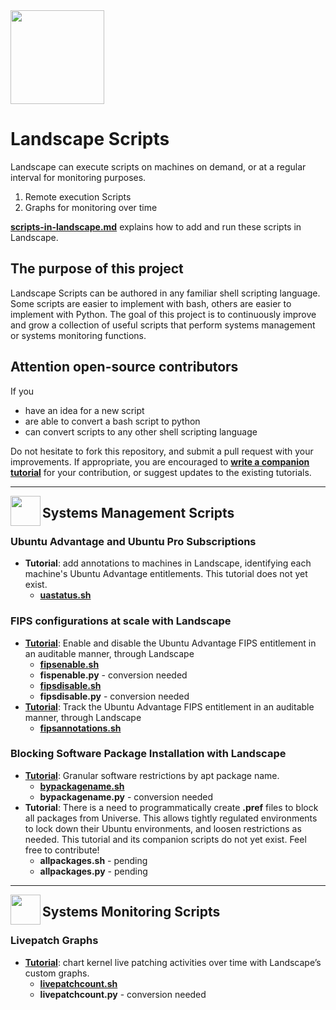 <img src="https://assets.ubuntu.com/v1/bc04c279-landscape-title-logo-white.svg" height="150">

# Landscape Scripts

Landscape can execute scripts on machines on demand, or at a regular interval for monitoring purposes.

1. Remote execution Scripts
2. Graphs for monitoring over time

[**scripts-in-landscape.md**](./scripts-in-landscape.md) explains how to add and run these scripts in Landscape.

## The purpose of this project

Landscape Scripts can be authored in any familiar shell scripting language. Some scripts are easier to implement with bash, others are easier to implement with Python. The goal of this project is to continuously improve and grow a collection of useful scripts that perform systems management or systems monitoring functions.

## Attention open-source contributors

If you
- have an idea for a new script
- are able to convert a bash script to python
- can convert scripts to any other shell scripting language

Do not hesitate to fork this repository, and submit a pull request with your improvements. If appropriate, you are encouraged to [**write a companion tutorial**](https://ubuntu.com/tutorials/tutorial-guidelines) for your contribution, or suggest updates to the existing tutorials.

---

<img src="https://assets.ubuntu.com/v1/c9dc2869-Use-snap-commands.svg" height="48" align="left">

## Systems Management Scripts

### Ubuntu Advantage and Ubuntu Pro Subscriptions
- **Tutorial**: add annotations to machines in Landscape, identifying each machine's Ubuntu Advantage entitlements. This tutorial does not yet exist.
    - [**uastatus.sh**](./management/Pro/uastatus.sh)

### FIPS configurations at scale with Landscape

- [**Tutorial**](https://ubuntu.com/tutorials/manage-ua-client-fips-configurations-at-scale-with-landscape): Enable and disable the Ubuntu Advantage FIPS entitlement in an auditable manner, through Landscape
    - [**fipsenable.sh**](./management/FIPS/fipsenable.sh)
    - **fispenable.py** - conversion needed
    - [**fipsdisable.sh**](./management/FIPS/fipsdisable.sh)
    - **fipsdisable.py** - conversion needed
- [**Tutorial**](https://ubuntu.com/tutorials/audit-ua-client-fips-configurations-at-scale-with-landscape): Track the Ubuntu Advantage FIPS entitlement in an auditable manner, through Landscape
    - [**fipsannotations.sh**](./management/FIPS/fipsannotations.sh)

### Blocking Software Package Installation with Landscape

- [**Tutorial**](https://ubuntu.com/tutorials/blocking-software-package-installation-with-landscape): Granular software restrictions by apt package name.
    - [**bypackagename.sh**](./management/Block%20Installation%20with%20Apt/bypackagename.sh)
    - **bypackagename.py** - conversion needed
- **Tutorial**: There is a need to programmatically create **.pref** files to block all packages from Universe. This allows tightly regulated environments to lock down their Ubuntu environments, and loosen restrictions as needed. This tutorial and its companion scripts do not yet exist. Feel free to contribute!
    - **allpackages.sh** - pending
    - **allpackages.py** - pending

---

<img src="https://assets.ubuntu.com/v1/d3aa493c-Build-your-first-snap.svg" height="48" align="left">

## Systems Monitoring Scripts

### Livepatch Graphs

- [**Tutorial**](https://ubuntu.com/tutorials/add-livepatch-graphs-in-landscape): chart kernel live patching activities over time with Landscape’s custom graphs.
    - [**livepatchcount.sh**](./monitoring/Livepatch/livepatchcount.sh)
    - **livepatchcount.py** - conversion needed